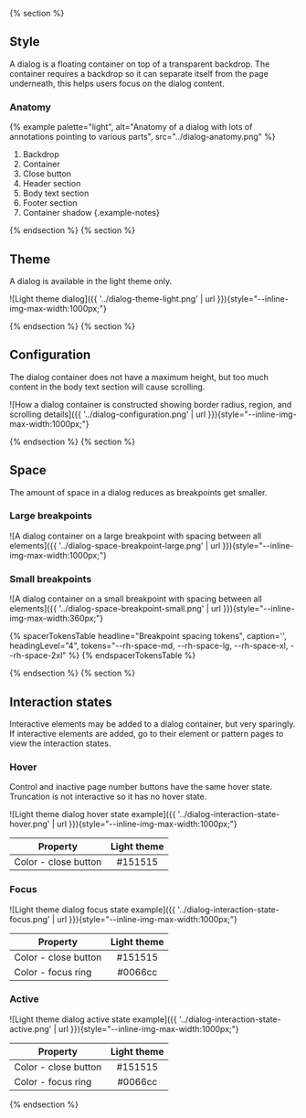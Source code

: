 {% section %}

## Style

A dialog is a floating container on top of a transparent backdrop. The container requires a backdrop so it can separate itself from the page underneath, this helps users focus on the dialog content.

### Anatomy

{% example palette="light",
           alt="Anatomy of a dialog with lots of annotations pointing to various parts",
           src="../dialog-anatomy.png" %}

1. Backdrop
2. Container
3. Close button
4. Header section
5. Body text section
6. Footer section
7. Container shadow
   {.example-notes}

{% endsection %}
{% section %}

## Theme

A dialog is available in the light theme only.

![Light theme dialog]({{ '../dialog-theme-light.png' | url }}){style="--inline-img-max-width:1000px;"}

{% endsection %}
{% section %}

## Configuration

The dialog container does not have a maximum height, but too much content in the body text section will cause scrolling.

![How a dialog container is constructed showing border radius, region, and scrolling details]({{ '../dialog-configuration.png' | url }}){style="--inline-img-max-width:1000px;"}

{% endsection %}
{% section %}

## Space

The amount of space in a dialog reduces as breakpoints get smaller.
### Large breakpoints

![A dialog container on a large breakpoint with spacing between all elements]({{ '../dialog-space-breakpoint-large.png' | url }}){style="--inline-img-max-width:1000px;"}

### Small breakpoints

![A dialog container on a small breakpoint with spacing between all elements]({{ '../dialog-space-breakpoint-small.png' | url }}){style="--inline-img-max-width:360px;"}

{% spacerTokensTable 
    headline="Breakpoint spacing tokens",
    caption='',
    headingLevel="4",
    tokens="--rh-space-md, --rh-space-lg,  --rh-space-xl, --rh-space-2xl" %}
{% endspacerTokensTable %}

{% endsection %}
{% section %}

## Interaction states

Interactive elements may be added to a dialog container, but very sparingly. If interactive elements are added, go to their element or pattern pages to view the interaction states.

### Hover

Control and inactive page number buttons have the same hover state. Truncation is not interactive so it has no hover state.

![Light theme dialog hover state example]({{ '../dialog-interaction-state-hover.png' | url }}){style="--inline-img-max-width:1000px;"}

| Property             | Light theme |
| -------------------- | :---------: |
| Color - close button |   #151515   |

### Focus

![Light theme dialog focus state example]({{ '../dialog-interaction-state-focus.png' | url }}){style="--inline-img-max-width:1000px;"}

| Property             | Light theme |
| -------------------- | :---------: |
| Color - close button |   #151515   |
| Color - focus ring   |   #0066cc   |

### Active

![Light theme dialog active state example]({{ '../dialog-interaction-state-active.png' | url }}){style="--inline-img-max-width:1000px;"}

| Property             | Light theme |
| -------------------- | :---------: |
| Color - close button |   #151515   |
| Color - focus ring   |   #0066cc   |

{% endsection %}
